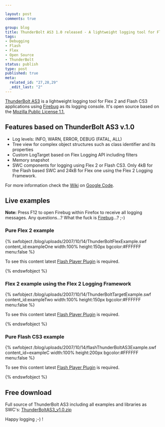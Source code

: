```yaml
--- 

layout: post
comments: true

group: blog
title: ThunderBolt AS3 1.0 released - A lightweight logging tool for Flex 2 and Flash CS3 applications
tags: 
- Debugging
- Flash
- Flex
- Open Source
- ThunderBolt
status: publish
type: post
published: true
meta: 
  related_id: "27,28,29"
  _edit_last: "2"
---
```

[ThunderBolt AS3](http://code.google.com/p/flash-thunderbolt/wiki/ThunderBoltAS3) is a lightweight logging tool for Flex 2 and Flash CS3 applications using [Firebug](http://www.getfirebug.com/) as its logging console. It's open source based on the [Mozilla Public License 1.1.](http://www.mozilla.org/MPL/MPL-1.1.html)

<!--more-->

## Features based on ThunderBolt AS3 v.1.0

*   Log levels: INFO, WARN, ERROR, DEBUG (FATAL, ALL)
*   Tree view for complex object structures such as class identifier and its properties
*   Custom LogTarget based on Flex Logging API including filters
*   Memory snapshot
*   SWC components for logging using Flex 2 or Flash CS3. Only 4kB for the Flash based SWC and 24kB for Flex one using the Flex 2 Logging Framework.

For more information check the [Wiki](http://code.google.com/p/flash-thunderbolt/wiki/ThunderBoltAS3) on [Google Code](http://code.google.com/p/flash-thunderbolt/).

## Live examples

**Note:** Press F12 to open Firebug within Firefox to receive all logging messages.
Any questions...? What the fuck is [Firebug](http://www.getfirebug.com/)...? ;-)

### Pure Flex 2 example

{% swfobject /blog/uploads/2007/10/14/ThunderBoltFlexExample.swf content_id:exampleOne width:100% height:150px bgcolor:#FFFFFF menu:false %}
<p>To see this content latest <a href='http://www.adobe.com/go/getflashplayer'>Flash Player Plugin</a> is required.</p>
{% endswfobject %}

### Flex 2 example using the Flex 2 Logging Framework

{% swfobject /blog/uploads/2007/10/14/ThunderBoltTargetExample.swf content_id:exampleTwo width:100% height:150px bgcolor:#FFFFFF menu:false %}
<p>To see this content latest <a href='http://www.adobe.com/go/getflashplayer'>Flash Player Plugin</a> is required.</p>
{% endswfobject %}

### Pure Flash CS3 example

<!-- #START example 3 -->

{% swfobject /blog/uploads/2007/10/14/flashThunderBoltAS3Example.swf content_id=exampleC width:100% height:200px bgcolor:#FFFFFF menu:false %}
<p>To see this content latest <a href='http://www.adobe.com/go/getflashplayer'>Flash Player Plugin</a> is required.</p>
{% endswfobject %}

## Free download

Full source of ThunderBolt AS3 including all examples and libraries as SWC's:
[ThunderBoltAS3_v1.0.zip](http://code.google.com/p/flash-thunderbolt/downloads/list)

Happy logging ;-) !